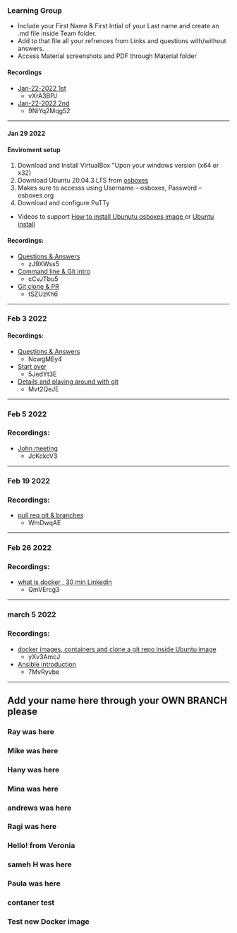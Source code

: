 ### Learning Group
- Include your First Name & First Intial of your Last name and create an .md file inside Team folder.
- Add to that file all your refrences from Links and questions with/without answers.
- Access Material screenshots and PDF through Material folder
#### Recordings
- [Jan-22-2022 1st](https://ibm.webex.com/ibm/ldr.php?RCID=6a9a45a2f8f5bd1d78e7b73ee3600d14)
    - vXrA3BPJ
- [Jan-22-2022 2nd](https://ibm.webex.com/ibm/ldr.php?RCID=36aa0a83ca3dfe80a1a4d2f18964f907)
    - 9NiYq2Mqg52  
---
#### Jan 29 2022
#### Enviroment setup
1. Download and Install VirtualBox "Upon your windows version (x64 or x32)
2. Download Ubuntu 20.04.3 LTS from [osboxes](https://www.osboxes.org/?s=20.04.3+LTS&post_type=post)
3. Makes sure to accesss using Username – osboxes, Password – osboxes.org
4. Download and configure PuTTy

- Videos to support [How to install Ubunutu osboxes image ](https://www.youtube.com/watch?v=x5MhydijWmc)
or [Ubuntu install](https://www.youtube.com/watch?v=xg5Wvi_Bu1Y) 

#### Recordings: 
- [Questions & Answers](https://ibm.webex.com/ibm/ldr.php?RCID=c318b330f7a726bbea8269735d95a6fe)
    - zJ9XWss5
- [Command line & Git intro](https://ibm.webex.com/ibm/ldr.php?RCID=319dfa6496f5a2143e4dc36e7a6a8fe5)
    - cCvJTbu5
- [Git clone & PR](https://ibm.webex.com/ibm/ldr.php?RCID=842907eabbc86d8578766df905ea520a)
    - tSZUzKh6
---
### Feb 3 2022 
#### Recordings:
- [Questions & Answers](https://ibm.webex.com/ibm/ldr.php?RCID=a45f7def6e9318388a91d02bf3e358c7)
    - NcwgMEy4
- [Start over](https://ibm.webex.com/ibm/ldr.php?RCID=a564c557f05294c266bfd3b8faa63eda)
    - 5JedYt3E
- [Details and playing around with git](https://ibm.webex.com/ibm/ldr.php?RCID=71d6de918327736364b0bef2de2b27fe) 
    - Mvt2QeJE
---
### Feb 5 2022
### Recordings:
- [John meeting](https://ibm.webex.com/ibm/ldr.php?RCID=84e86601ce1681784d284d5db680de7f)
   - JcKckcV3
---
### Feb 19 2022
### Recordings:
- [pull req git & branches](https://ibm.webex.com/ibm/ldr.php?RCID=84e86601ce1681784d284d5db680de7f)
   - WmDwqAE
---
### Feb 26 2022
### Recordings:
- [what is docker , 30 min Linkedin](https://ibm.webex.com/ibm/ldr.php?RCID=9391cb195017e5ca52616edd5f95b66b)
   - QmVErcg3
---
### march 5 2022
### Recordings:
- [docker images, containers and clone a git repo inside Ubuntu image](https://ibm.webex.com/ibm/ldr.php?RCID=b607665ef69d7a6fd40595f67452c3b2)
   - yXv3AmcJ 
- [Ansible introduction](https://ibm.webex.com/ibm/ldr.php?RCID=14ec3ed2975ce56ce5171923c0136074)
   - 7MvRyvbe
---

## Add your name here through your OWN BRANCH please
### Ray was here
### Mike was here
### Hany was here
### Mina was here
### andrews was here
### Ragi was here 
### Hello! from Veronia
### sameh H was here
### Paula was here
### contaner test
### Test new Docker image
